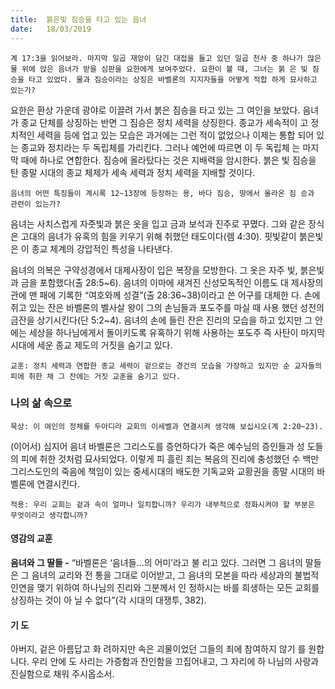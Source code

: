 ```yaml
---
title:  붉은빛 짐승을 타고 있는 음녀
date:   18/03/2019
---
```


`계 17:3을 읽어보라. 마지막 일곱 재앙이 담긴 대접을 들고 있던 일곱 천사 중 하나가
많은 물 위에 앉은 음녀가 받을 심판을 요한에게 보여주었다. 요한이 볼 때, 그녀는 붉
은 빛 짐승을 타고 있었다. 물과 짐승이라는 상징은 바벨론의 지지자들을 어떻게 적합
하게 묘사하고 있는가?`

요한은 환상 가운데 광야로 이끌려 가서 붉은 짐승을 타고 있는 그 여인을 보았다.
음녀가 종교 단체를 상징하는 반면 그 짐승은 정치 세력을 상징한다. 종교가 세속적이
고 정치적인 세력을 등에 업고 있는 모습은 과거에는 그런 적이 없었으나 이제는 통합
되어 있는 종교와 정치라는 두 독립체를 가리킨다. 그러나 예언에 따르면 이 두 독립체
는 마지막 때에 하나로 연합한다. 짐승에 올라탔다는 것은 지배력을 암시한다. 붉은 빛
짐승을 탄 종말 시대의 종교 체제가 세속 세력과 정치 세력을 지배할 것이다.

`음녀의 어떤 특징들이 계시록 12~13장에 등장하는 용, 바다 짐승, 땅에서 올라온 짐
승과 관련이 있는가?`

음녀는 사치스럽게 자줏빛과 붉은 옷을 입고 금과 보석과 진주로 꾸몄다. 그와 같은
장식은 고대의 음녀가 유혹의 힘을 키우기 위해 취했던 태도이다(렘 4:30). 핏빛같이
붉은빛은 이 종교 체계의 강압적인 특성을 나타낸다.

음녀의 의복은 구약성경에서 대제사장이 입은 복장을 모방한다. 그 옷은 자주 빛,
붉은빛과 금을 포함했다(출 28:5~6). 음녀의 이마에 새겨진 신성모독적인 이름도 대
제사장의 관에 맨 패에 기록한 “여호와께 성결”(출 28:36~38)이라고 쓴 어구를 대체한
다. 손에 쥐고 있는 잔은 바벨론의 벨사살 왕이 그의 손님들과 포도주를 마실 때 사용
했던 성전의 금잔을 상기시킨다(단 5:2~4). 음녀의 손에 들린 잔은 진리의 모습을 하고
있지만 그 안에는 세상을 하나님에게서 돌이키도록 유혹하기 위해 사용하는 포도주
즉 사탄이 마지막 시대에 세운 종교 제도의 거짓을 숨기고 있다.

`교훈: 정치 세력과 연합한 종교 세력이 겉으로는 경건의 모습을 가장하고 있지만 순
교자들의 피에 취한 채 그 잔에는 거짓 교훈을 숨기고 있다.`

### 나의 삶 속으로

`묵상: 이 여인의 정체를 두아디라 교회의 이세벨과 연결시켜 생각해 보십시오(계
2:20~23).`

(이어서) 심지어 음녀 바벨론은 그리스도를 증언하다가 죽은 예수님의 증인들과 성
도들의 피에 취한 것처럼 묘사되었다. 이렇게 피 흘린 죄는 복음의 진리에 충성했던 수
백만 그리스도인의 죽음에 책임이 있는 중세시대의 배도한 기독교와 교황권을 종말
시대의 바벨론에 연결시킨다.

`적용: 우리 교회는 겉과 속이 얼마나 일치합니까? 우리가 내부적으로 정화시켜야 할
부분은 무엇이라고 생각합니까?`

#### 영감의 교훈

**음녀와 그 딸들 -** “바벨론은 ‘음녀들…의 어미’라고 불
리고 있다. 그러면 그 음녀의 딸들은 그 음녀의 교리와 전
통을 그대로 이어받고, 그 음녀의 모본을 따라 세상과의
불법적 인연을 맺기 위하여 하나님의 진리와 그분께서 인
정하시는 바를 희생하는 모든 교회를 상징하는 것이 아
닐 수 없다”(각 시대의 대쟁투, 382).

#### 기 도

아버지, 겉은 아름답고 화
려하지만 속은 괴물이었던
그들의 죄에 참여하지 않기
를 원합니다. 우리 안에 도
사리는 가증함과 잔인함을
끄집어내고, 그 자리에 하
나님의 사랑과 진실함으로
채워 주시옵소서.